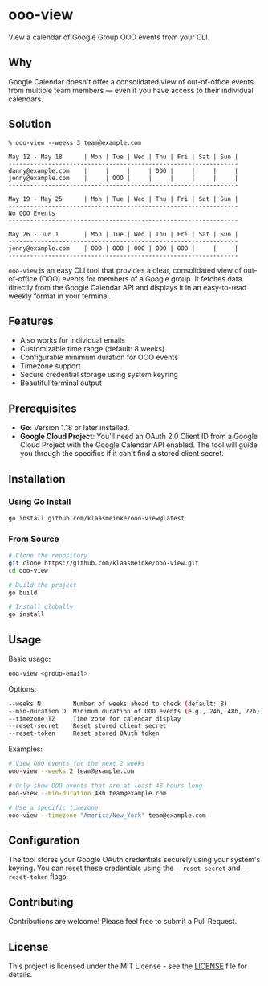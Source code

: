 # ooo-view

View a calendar of Google Group OOO events from your CLI.

## Why
Google Calendar doesn't offer a consolidated view of out-of-office events from multiple team members — even if you have access to their individual calendars.

## Solution

```
% ooo-view --weeks 3 team@example.com

May 12 - May 18      | Mon | Tue | Wed | Thu | Fri | Sat | Sun |
----------------------------------------------------------------
danny@example.com    |     |     |     | OOO |     |     |     |
jenny@example.com    |     | OOO |     |     |     |     |     |
----------------------------------------------------------------

May 19 - May 25      | Mon | Tue | Wed | Thu | Fri | Sat | Sun |
----------------------------------------------------------------
No OOO Events
----------------------------------------------------------------

May 26 - Jun 1       | Mon | Tue | Wed | Thu | Fri | Sat | Sun |
----------------------------------------------------------------
jenny@example.com    | OOO | OOO | OOO | OOO | OOO |     |     |
----------------------------------------------------------------
```

`ooo-view` is an easy CLI tool that provides a clear, consolidated view of out-of-office (OOO) events for members of a Google group. It fetches data directly from the Google Calendar API and displays it in an easy-to-read weekly format in your terminal.

## Features

- Also works for individual emails
- Customizable time range (default: 8 weeks)
- Configurable minimum duration for OOO events
- Timezone support
- Secure credential storage using system keyring
- Beautiful terminal output

## Prerequisites

* **Go**: Version 1.18 or later installed.
* **Google Cloud Project**: You'll need an OAuth 2.0 Client ID from a Google Cloud Project with the Google Calendar API enabled. The tool will guide you through the specifics if it can't find a stored client secret.

## Installation

### Using Go Install

```bash
go install github.com/klaasmeinke/ooo-view@latest
```

### From Source

```bash
# Clone the repository
git clone https://github.com/klaasmeinke/ooo-view.git
cd ooo-view

# Build the project
go build

# Install globally
go install
```

## Usage

Basic usage:
```bash
ooo-view <group-email>
```

Options:
```bash
--weeks N         Number of weeks ahead to check (default: 8)
--min-duration D  Minimum duration of OOO events (e.g., 24h, 48h, 72h)
--timezone TZ     Time zone for calendar display
--reset-secret    Reset stored client secret
--reset-token     Reset stored OAuth token
```

Examples:
```bash
# View OOO events for the next 2 weeks
ooo-view --weeks 2 team@example.com

# Only show OOO events that are at least 48 hours long
ooo-view --min-duration 48h team@example.com

# Use a specific timezone
ooo-view --timezone "America/New_York" team@example.com
```

## Configuration

The tool stores your Google OAuth credentials securely using your system's keyring. You can reset these credentials using the `--reset-secret` and `--reset-token` flags.

## Contributing

Contributions are welcome! Please feel free to submit a Pull Request.

## License

This project is licensed under the MIT License - see the [LICENSE](LICENSE) file for details.

